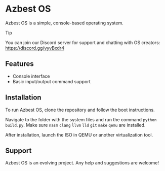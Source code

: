 # Azbest OS

Azbest OS is a simple, console-based operating system.

> [!TIP]
> You can join our Discord server for support and chatting with OS creators: https://discord.gg/vyvBxdr4

## Features

- Console interface
- Basic input/output command support

## Installation

To run Azbest OS, clone the repository and follow the boot instructions.

Navigate to the folder with the system files and run the command `python build.py`.
Make sure `nasm` `clang` `llvm` `lld` `git` `make` `qemu` are installed.

After installation, launch the ISO in QEMU or another virtualization tool.

## Support

Azbest OS is an evolving project. Any help and suggestions are welcome!
